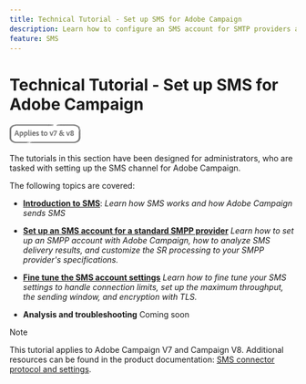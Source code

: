 ```yaml
---
title: Technical Tutorial - Set up SMS for Adobe Campaign
description: Learn how to configure an SMS account for SMTP providers and how to analyze and troubleshoot the configuration.
feature: SMS
---
```


# Technical Tutorial - Set up SMS for Adobe Campaign

![Applies to V7 and V8](../assets/V7-V8-stamp.png)

The tutorials in this section have been designed for administrators, who are tasked with setting up the SMS channel for Adobe Campaign.

The following topics are covered:

* **[Introduction to SMS](/help/tutorial-sms/introduction-to-sms.md)**:
 *Learn how SMS works and how Adobe Campaign sends SMS*

* **[Set up an SMS account for a standard SMPP provider](/help/tutorial-sms/set-up-account-for-standard-smpp-provider.md)**
*Learn how to set up an SMPP account with Adobe Campaign, how to analyze SMS delivery results, and customize the SR processing to your SMPP provider's specifications.*

* **[Fine tune the SMS account settings](/help/tutorial-sms/adapt-sms-connector-to-smpp-provider.md)**
  *Learn how to fine tune your SMS settings to handle connection limits, set up the maximum throughput, the sending window, and encryption with TLS.*
  
* **Analysis and troubleshooting**
  Coming soon

>[!NOTE]
>
>This tutorial applies to Adobe Campaign V7 and Campaign V8. Additional resources can be found in the product documentation: [SMS connector protocol and settings](https://experienceleague.adobe.com/docs/campaign-classic/using/sending-messages/sending-messages-on-mobiles/sms-protocol.html?lang=en#sending-messages).
